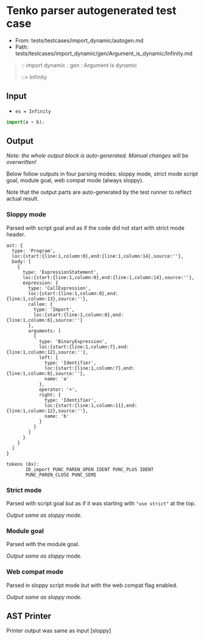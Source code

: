 # Tenko parser autogenerated test case

- From: tests/testcases/import_dynamic/autogen.md
- Path: tests/testcases/import_dynamic/gen/Argument_is_dynamic/Infinity.md

> :: import dynamic : gen : Argument is dynamic
>
> ::> Infinity

## Input

- `es = Infinity`

`````js
import(a + b);
`````

## Output

_Note: the whole output block is auto-generated. Manual changes will be overwritten!_

Below follow outputs in four parsing modes: sloppy mode, strict mode script goal, module goal, web compat mode (always sloppy).

Note that the output parts are auto-generated by the test runner to reflect actual result.

### Sloppy mode

Parsed with script goal and as if the code did not start with strict mode header.

`````
ast: {
  type: 'Program',
  loc:{start:{line:1,column:0},end:{line:1,column:14},source:''},
  body: [
    {
      type: 'ExpressionStatement',
      loc:{start:{line:1,column:0},end:{line:1,column:14},source:''},
      expression: {
        type: 'CallExpression',
        loc:{start:{line:1,column:0},end:{line:1,column:13},source:''},
        callee: {
          type: 'Import',
          loc:{start:{line:1,column:0},end:{line:1,column:6},source:''}
        },
        arguments: [
          {
            type: 'BinaryExpression',
            loc:{start:{line:1,column:7},end:{line:1,column:12},source:''},
            left: {
              type: 'Identifier',
              loc:{start:{line:1,column:7},end:{line:1,column:8},source:''},
              name: 'a'
            },
            operator: '+',
            right: {
              type: 'Identifier',
              loc:{start:{line:1,column:11},end:{line:1,column:12},source:''},
              name: 'b'
            }
          }
        ]
      }
    }
  ]
}

tokens (8x):
       ID_import PUNC_PAREN_OPEN IDENT PUNC_PLUS IDENT
       PUNC_PAREN_CLOSE PUNC_SEMI
`````

### Strict mode

Parsed with script goal but as if it was starting with `"use strict"` at the top.

_Output same as sloppy mode._

### Module goal

Parsed with the module goal.

_Output same as sloppy mode._

### Web compat mode

Parsed in sloppy script mode but with the web compat flag enabled.

_Output same as sloppy mode._

## AST Printer

Printer output was same as input [sloppy]
